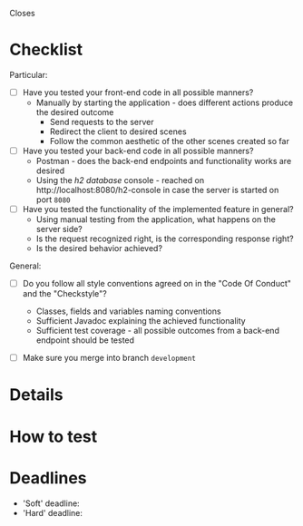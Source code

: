 Closes <!--- specify issue number here preceded with "#" symbol -->

# Checklist
Particular:
- [ ] Have you tested your front-end code in all possible manners?
  - Manually by starting the application - does different actions produce the desired outcome
    - Send requests to the server
    - Redirect the client to desired scenes
    - Follow the common aesthetic of the other scenes created so far
- [ ] Have you tested your back-end code in all possible manners?
  - Postman - does the back-end endpoints and functionality works are desired
  - Using the *h2 database* console - reached on http://localhost:8080/h2-console in case the server is started on port `8080`
- [ ] Have you tested the functionality of the implemented feature in general?
  - Using manual testing from the application, what happens on the server side? 
  - Is the request recognized right, is the corresponding response right? 
  - Is the desired behavior achieved?

General:
- [ ] Do you follow all style conventions agreed on in the "Code Of Conduct" and the "Checkstyle"?
  - Classes, fields and variables naming conventions
  - Sufficient Javadoc explaining the achieved functionality
  - Sufficient test coverage - all possible outcomes from a back-end endpoint should be tested

- [ ] Make sure you merge into branch `development`


# Details
<!---
Elaborate on the task you had to implement, the desired behavior and the one you achieved. 
If something made you struggle, make sure you include the reason and the information sources that lead to the particular approach in here, so that the reviewers can easily get familiar.
-->

# How to test
<!---
Give a detailed summary of how your piece of code can be tested.
Include pictures showing the process, covering the desired behavior to be achieved.
State explicitly once more the expected behavior of particular occasions and guide the reviewers on how to reach them.
-->

# Deadlines
- 'Soft' deadline: 
- 'Hard' deadline: 

[//]: <> (
Information should be inserted instead of the comments of the format "<!--- -->". 
If not removed, the comments would still preserve the information containing - for example, commented tasks are still counted by GitLAb, so make sure you delete them.
)
